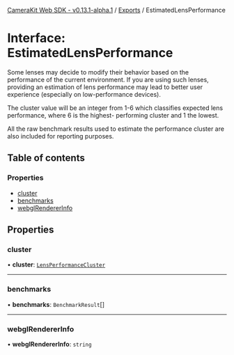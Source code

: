 [CameraKit Web SDK - v0.13.1-alpha.1](../README.md) / [Exports](../modules.md) / EstimatedLensPerformance

# Interface: EstimatedLensPerformance

Some lenses may decide to modify their behavior based on the performance of the current environment. If you are
using such lenses, providing an estimation of lens performance may lead to better user experience (especially on
low-performance devices).

The cluster value will be an integer from 1-6 which classifies expected lens performance, where 6 is the highest-
performing cluster and 1 the lowest.

All the raw benchmark results used to estimate the performance cluster are also included for reporting purposes.

## Table of contents

### Properties

- [cluster](EstimatedLensPerformance.md#cluster)
- [benchmarks](EstimatedLensPerformance.md#benchmarks)
- [webglRendererInfo](EstimatedLensPerformance.md#webglrendererinfo)

## Properties

### cluster

• **cluster**: [`LensPerformanceCluster`](../modules.md#lensperformancecluster)

___

### benchmarks

• **benchmarks**: `BenchmarkResult`[]

___

### webglRendererInfo

• **webglRendererInfo**: `string`
